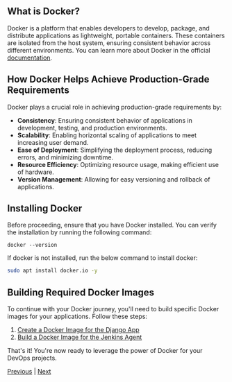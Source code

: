 ## What is Docker?
Docker is a platform that enables developers to develop, package, and distribute applications as lightweight, portable containers. These containers are isolated from the host system, ensuring consistent behavior across different environments.
You can learn more about Docker in the official [documentation](https://docs.docker.com/get-started/overview/).

## How Docker Helps Achieve Production-Grade Requirements
Docker plays a crucial role in achieving production-grade requirements by:
- **Consistency**: Ensuring consistent behavior of applications in development, testing, and production environments.
- **Scalability**: Enabling horizontal scaling of applications to meet increasing user demand.
- **Ease of Deployment**: Simplifying the deployment process, reducing errors, and minimizing downtime.
- **Resource Efficiency**: Optimizing resource usage, making efficient use of hardware.
- **Version Management**: Allowing for easy versioning and rollback of applications.
  
## Installing Docker
Before proceeding, ensure that you have Docker installed. You can verify the installation by running the following command:
```
docker --version
```
If docker is not installed, run the below command to install docker:
```sh
sudo apt install docker.io -y
```
## Building Required Docker Images
To continue with your Docker journey, you'll need to build specific Docker images for your applications. Follow these steps:
1. [Create a Docker Image for the Django App](./01-Docker-Image-Django-App.md)
2. [Build a Docker Image for the Jenkins Agent](./02-Docker-Image-For-Jenkins-Agent.md)

That's it! You're now ready to leverage the power of Docker for your DevOps projects.

[Previous](../00.%20Prerequisite/Understand-Our-Django-Application.md) | [Next](./01-Docker-Image-Django-App.md)

